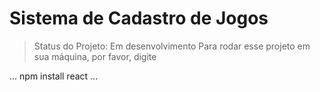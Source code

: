 <h1> Sistema de Cadastro de Jogos</h1>

> Status do Projeto: Em desenvolvimento
 Para rodar esse projeto em sua máquina, por favor, digite

 ...
 npm install react
 ...
